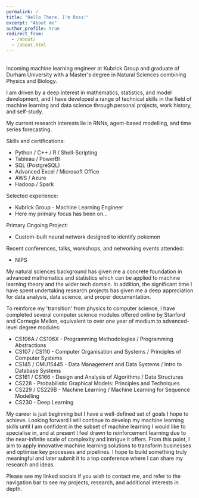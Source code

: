 ```yaml
---
permalink: /
title: "Hello There, I'm Ross!"
excerpt: "About me"
author_profile: true
redirect_from: 
  - /about/
  - /about.html
---
```


<br>
Incoming machine learning engineer at Kubrick Group and graduate of Durham University with a Master's degree in Natural Sciences combining Physics and Biology. 

I am driven by a deep interest in mathematics, statistics, and model development, and I have developed a range of technical skills in the field of machine learning and data science through personal projects, work history, and self-study. 

My current research interests lie in RNNs, agent-based modelling, and time series forecasting. 

Skills and certifications:

* Python / C++ / R / Shell-Scripting
* Tableau / PowerBI
* SQL (PostgreSQL)
* Advanced Excel / Microsoft Office
* AWS / Azure
* Hadoop / Spark

Selected experience:

* Kubrick Group - Machine Learning Engineer
* Here my primary focus has been on...

Primary Ongoing Project:

* Custom-built neural network designed to identify pokemon

Recent conferences, talks, workshops, and networking events attended:

* NIPS

My natural sciences background has given me a concrete foundation in advanced mathematics and statistics which can be applied to machine learning theory and the wider tech domain. In addition, the significant time I have spent undertaking research projects has given me a deep appreciation for data analysis, data science, and proper documentation. 

To reinforce my 'transition' from physics to computer science, I have completed several computer science modules offered online by Stanford and Carnegie Mellon, equivalent to over one year of medium to advanced-level degree modules:

* CS106A / CS106X - Programming Methodologies / Programming Abstractions
* CS107 / CS110 - Computer Organisation and Systems / Principles of Computer Systems
* CS145 / CMU15445 - Data Management and Data Systems / Intro to Database Systems
* CS161 / CS166 - Design and Analysis of Algorithms / Data Structures
* CS228 - Probabilistic Graphical Models: Principles and Techniques
* CS229 / CS229B - Machine Learning / Machine Learning for Sequence Modelling
* CS230 - Deep Learning

My career is just beginning but I have a well-defined set of goals I hope to achieve. Looking forward I will continue to develop my machine learning skills until I am confident in the subset of machine learning I would like to specialise in, and at present I feel drawn to reinforcement learning due to the near-infinite scale of complexity and intrigue it offers. From this point, I aim to apply innovative machine learning solutions to transform businesses and optimise key processes and pipelines. I hope to build something truly meaningful and later submit it to a top conference where I can share my research and ideas.

Please see my linked socials if you wish to contact me, and refer to the navigation bar to see my projects, research, and additional interests in depth.




